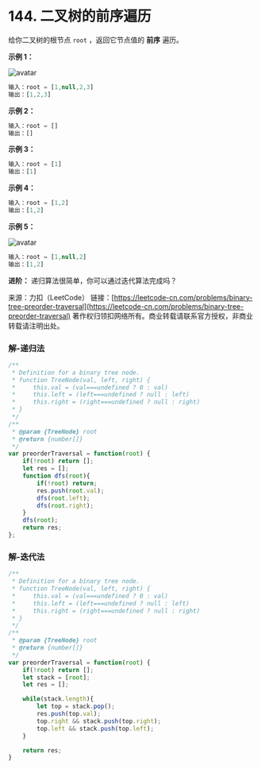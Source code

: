 # 144. 二叉树的前序遍历

给你二叉树的根节点 `root` ，返回它节点值的 **前序** 遍历。

**示例 1：**

![avatar](https://assets.leetcode.com/uploads/2020/09/15/inorder_1.jpg)
```js
输入：root = [1,null,2,3]
输出：[1,2,3]
```

**示例 2：**
```js
输入：root = []
输出：[]
```

**示例 3：**
```js
输入：root = [1]
输出：[1]
```

**示例 4：**
```js
输入：root = [1,2]
输出：[1,2]
```

**示例 5：**

![avatar](https://assets.leetcode.com/uploads/2020/09/15/inorder_4.jpg)

```js
输入：root = [1,null,2]
输出：[1,2]
```

**进阶：** 递归算法很简单，你可以通过迭代算法完成吗？

来源：力扣（LeetCode）
链接：[https://leetcode-cn.com/problems/binary-tree-preorder-traversal](https://leetcode-cn.com/problems/binary-tree-preorder-traversal)
著作权归领扣网络所有。商业转载请联系官方授权，非商业转载请注明出处。

### 解-递归法
```js
/**
 * Definition for a binary tree node.
 * function TreeNode(val, left, right) {
 *     this.val = (val===undefined ? 0 : val)
 *     this.left = (left===undefined ? null : left)
 *     this.right = (right===undefined ? null : right)
 * }
 */
/**
 * @param {TreeNode} root
 * @return {number[]}
 */
var preorderTraversal = function(root) {
	if(!root) return [];
	let res = [];
	function dfs(root){
		if(!root) return;
		res.push(root.val);
		dfs(root.left);
		dfs(root.right);
	}
	dfs(root);
	return res;
};
```

### 解-迭代法
```js
/**
 * Definition for a binary tree node.
 * function TreeNode(val, left, right) {
 *     this.val = (val===undefined ? 0 : val)
 *     this.left = (left===undefined ? null : left)
 *     this.right = (right===undefined ? null : right)
 * }
 */
/**
 * @param {TreeNode} root
 * @return {number[]}
 */
var preorderTraversal = function(root) {
	if(!root) return [];
	let stack = [root];
	let res = [];

	while(stack.length){
		let top = stack.pop();
		res.push(top.val);
		top.right && stack.push(top.right);
		top.left && stack.push(top.left);
	}

	return res;
}
```